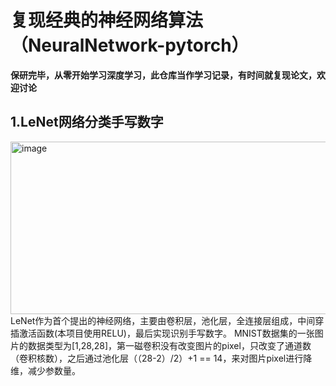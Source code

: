 # 复现经典的神经网络算法（NeuralNetwork-pytorch）
**保研完毕，从零开始学习深度学习，此仓库当作学习记录，有时间就复现论文，欢迎讨论**
## 1.LeNet网络分类手写数字  
<img width="1055" height="276" alt="image" src="https://github.com/user-attachments/assets/73333ebe-44a1-4618-bad5-aa1763ff495a" />  
LeNet作为首个提出的神经网络，主要由卷积层，池化层，全连接层组成，中间穿插激活函数(本项目使用RELU)，最后实现识别手写数字。  
MNIST数据集的一张图片的数据类型为[1,28,28]，第一磁卷积没有改变图片的pixel，只改变了通道数（卷积核数），之后通过池化层（（28-2）/2）+1 == 14，来对图片pixel进行降维，减少参数量。



